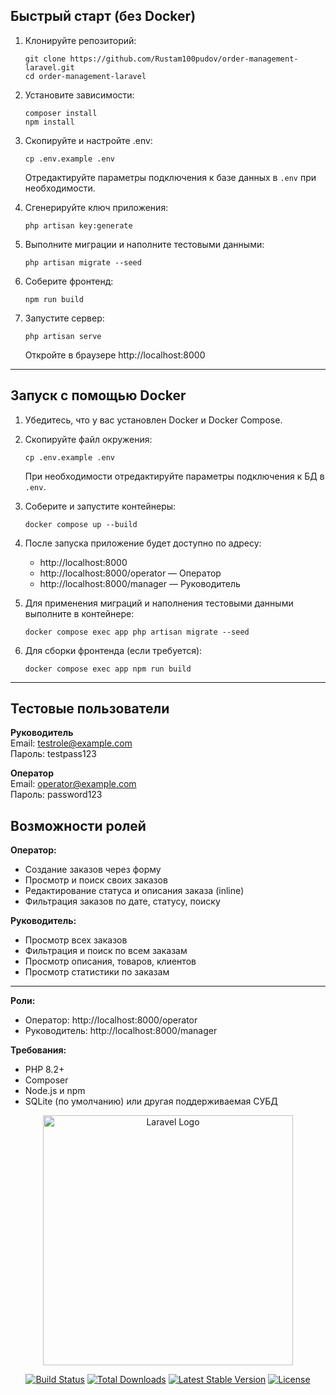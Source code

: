 ## Быстрый старт (без Docker)

1. Клонируйте репозиторий:
	```
	git clone https://github.com/Rustam100pudov/order-management-laravel.git
	cd order-management-laravel
	```

2. Установите зависимости:
	```
	composer install
	npm install
	```

3. Скопируйте и настройте .env:
	```
	cp .env.example .env
	```
	Отредактируйте параметры подключения к базе данных в `.env` при необходимости.

4. Сгенерируйте ключ приложения:
	```
	php artisan key:generate
	```

5. Выполните миграции и наполните тестовыми данными:
	```
	php artisan migrate --seed
	```

6. Соберите фронтенд:
	```
	npm run build
	```

7. Запустите сервер:
	```
	php artisan serve
	```
	Откройте в браузере http://localhost:8000

---
## Запуск с помощью Docker

1. Убедитесь, что у вас установлен Docker и Docker Compose.

2. Скопируйте файл окружения:
	```
	cp .env.example .env
	```
	При необходимости отредактируйте параметры подключения к БД в `.env`.

3. Соберите и запустите контейнеры:
	```
	docker compose up --build
	```

4. После запуска приложение будет доступно по адресу:
	- http://localhost:8000
	- http://localhost:8000/operator — Оператор
	- http://localhost:8000/manager — Руководитель

5. Для применения миграций и наполнения тестовыми данными выполните в контейнере:
	```
	docker compose exec app php artisan migrate --seed
	```

6. Для сборки фронтенда (если требуется):
	```
	docker compose exec app npm run build
	```

---


## Тестовые пользователи

**Руководитель**  
Email: testrole@example.com  
Пароль: testpass123

**Оператор**  
Email: operator@example.com  
Пароль: password123

## Возможности ролей

**Оператор:**
- Создание заказов через форму
- Просмотр и поиск своих заказов
- Редактирование статуса и описания заказа (inline)
- Фильтрация заказов по дате, статусу, поиску

**Руководитель:**
- Просмотр всех заказов
- Фильтрация и поиск по всем заказам
- Просмотр описания, товаров, клиентов
- Просмотр статистики по заказам

---

**Роли:**
- Оператор: http://localhost:8000/operator
- Руководитель: http://localhost:8000/manager

**Требования:**
- PHP 8.2+
- Composer
- Node.js и npm
- SQLite (по умолчанию) или другая поддерживаемая СУБД
<p align="center"><a href="https://laravel.com" target="_blank"><img src="https://raw.githubusercontent.com/laravel/art/master/logo-lockup/5%20SVG/2%20CMYK/1%20Full%20Color/laravel-logolockup-cmyk-red.svg" width="400" alt="Laravel Logo"></a></p>

<p align="center">
<a href="https://github.com/laravel/framework/actions"><img src="https://github.com/laravel/framework/workflows/tests/badge.svg" alt="Build Status"></a>
<a href="https://packagist.org/packages/laravel/framework"><img src="https://img.shields.io/packagist/dt/laravel/framework" alt="Total Downloads"></a>
<a href="https://packagist.org/packages/laravel/framework"><img src="https://img.shields.io/packagist/v/laravel/framework" alt="Latest Stable Version"></a>
<a href="https://packagist.org/packages/laravel/framework"><img src="https://img.shields.io/packagist/l/laravel/framework" alt="License"></a>
</p>


